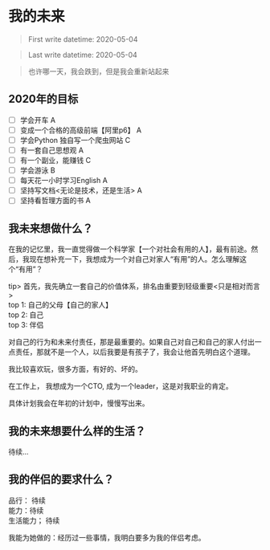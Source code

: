 # 我的未来

> First write datetime: 2020-05-04  

> Last write datetime: 2020-05-04

> 也许哪一天，我会跌到，但是我会重新站起来

## 2020年的目标
- [ ] 学会开车 A
- [ ] 变成一个合格的高级前端【阿里p6】 A
- [ ] 学会Python 独自写一个爬虫网站 C
- [ ] 有一套自己思想观 A
- [ ] 有一个副业，能赚钱 C
- [ ] 学会游泳 B
- [ ] 每天花一小时学习English A
- [ ] 坚持写文档<无论是技术，还是生活> A
- [ ] 坚持看哲理方面的书 A

## 我未来想做什么？

在我的记忆里，我一直觉得做一个科学家【一个对社会有用的人】，最有前途。然后，我现在想补充一下，我想成为一个对自己对家人“有用”的人。怎么理解这个“有用”？  

tip> 首先，我先确立一套自己的价值体系，排名由重要到轻级重要<只是相对而言>  
top 1: 自己的父母【自己的家人】  
top 2: 自己  
top 3: 伴侣  

对自己的行为和未来付责任，那是最重要的。如果自己对自己和自己的家人付出一点责任，那就不是一个人，以后我要是有孩子了，我会让他首先明白这个道理。

我比较喜欢玩，很多方面，有好的、坏的。

在工作上， 我想成为一个CTO, 成为一个leader，这是对我职业的肯定。

具体计划我会在年初的计划中，慢慢写出来。


## 我的未来想要什么样的生活？
待续...

## 我的伴侣的要求什么？
品行： 待续  
能力：待续  
生活能力； 待续  

我能为她做的：经历过一些事情，我明白要多为我的伴侣考虑。

